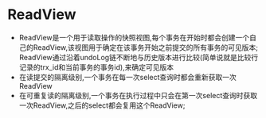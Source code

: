 # ReadView
  - ReadView是一个用于读取操作的快照视图,每个事务在开始时都会创建一个自己的ReadView,该视图用于确定在该事务开始之前提交的所有事务的可见版本;
  ReadView通过沿着undoLog链不断地与历史版本进行比较(简单说就是比较行记录的trx_id和当前事务的事务id),来确定可见版本
  - 在读提交的隔离级别,一个事务在每一次select查询时都会重新获取一次ReadView
  - 在可重复读的隔离级别,一个事务在执行过程中只会在第一次select查询时获取一次ReadView,之后的select都会复用这个ReadView;
